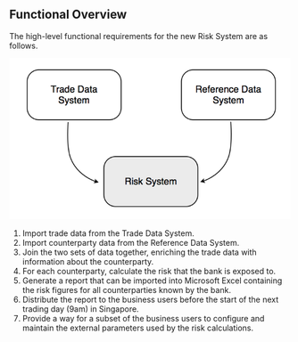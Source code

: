## Functional Overview

The high-level functional requirements for the new Risk System are as follows.

![Functional overview](images/functional-overview.png)

1. Import trade data from the Trade Data System.
2. Import counterparty data from the Reference Data System.
3. Join the two sets of data together, enriching the trade data with information about the counterparty.
4. For each counterparty, calculate the risk that the bank is exposed to.
5. Generate a report that can be imported into Microsoft Excel containing the risk figures for all counterparties known by the bank.
6. Distribute the report to the business users before the start of the next trading day (9am) in Singapore.
7. Provide a way for a subset of the business users to configure and maintain the external parameters used by the risk calculations.
